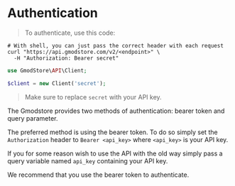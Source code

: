 # Authentication

> To authenticate, use this code:

```shell
# With shell, you can just pass the correct header with each request
curl "https://api.gmodstore.com/v2/<endpoint>" \
  -H "Authorization: Bearer secret"
```

```php
use GmodStore\API\Client;

$client = new Client('secret');
```

> Make sure to replace `secret` with your API key.

The Gmodstore provides two methods of authentication: bearer token and query parameter.

The preferred method is using the bearer token.
To do so simply set the `Authorization` header to `Bearer <api_key>` where `<api_key>` is your API key.

If you for some reason wish to use the API with the old way simply pass a query variable named `api_key` containing your API key.

<aside class="notice">
We recommend that you use the bearer token to authenticate.
</aside>

